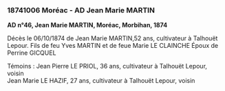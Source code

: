 ### 18741006 Moréac - AD Jean Marie MARTIN



**AD n°46, Jean Marie MARTIN, Moréac, Morbihan, 1874**

Décès le 06/10/1874 de Jean Marie MARTIN,52 ans,  cultivateur à Talhouët Lepour. 
Fils de feu Yves MARTIN et de feue Marie LE CLAINCHE
Époux de Perrine GICQUEL

Témoins :
Jean Pierre LE PRIOL, 36 ans, cultivateur à Talhouët Lepour, voisin  
Jean Marie LE HAZIF, 27 ans, cultivateur à Talhouët Lepour, voisin